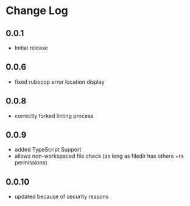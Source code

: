 # Change Log

## 0.0.1
- Initial release

## 0.0.6
- fixed rubocop error location display

## 0.0.8
- correctly forked linting process

## 0.0.9
- added TypeScript Support
- allows non-workspaced file check (as long as filedir has others +rx permissions)

## 0.0.10
- updated because of security reasons